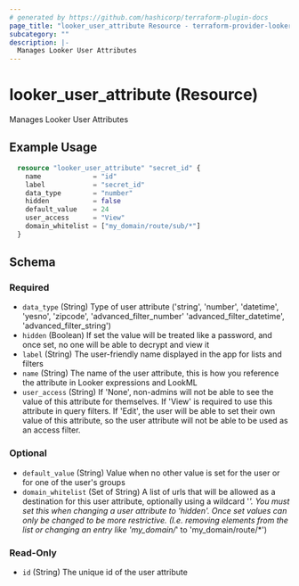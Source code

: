 ```yaml
---
# generated by https://github.com/hashicorp/terraform-plugin-docs
page_title: "looker_user_attribute Resource - terraform-provider-looker"
subcategory: ""
description: |-
  Manages Looker User Attributes
---
```


# looker_user_attribute (Resource)

Manages Looker User Attributes

## Example Usage

```terraform
  resource "looker_user_attribute" "secret_id" {
    name             = "id"
    label            = "secret_id"
    data_type        = "number"
    hidden           = false
    default_value    = 24
    user_access      = "View"
    domain_whitelist = ["my_domain/route/sub/*"]
  }
```

<!-- schema generated by tfplugindocs -->

## Schema

### Required

- `data_type` (String) Type of user attribute ('string', 'number', 'datetime', 'yesno', 'zipcode', 'advanced_filter_number' 'advanced_filter_datetime', 'advanced_filter_string')
- `hidden` (Boolean) If set the value will be treated like a password, and once set, no one will be able to decrypt and view it
- `label` (String) The user-friendly name displayed in the app for lists and filters
- `name` (String) The name of the user attribute, this is how you reference the attribute in Looker expressions and LookML
- `user_access` (String) If 'None', non-admins will not be able to see the value of this attribute for themselves. If 'View' is required to use this attribute in query filters. If 'Edit', the user will be able to set their own value of this attribute, so the user attribute will not be able to be used as an access filter.

### Optional

- `default_value` (String) Value when no other value is set for the user or for one of the user's groups
- `domain_whitelist` (Set of String) A list of urls that will be allowed as a destination for this user attribute, optionally using a wildcard '_'. You must set this when changing a user attribute to 'hidden'. Once set values can only be changed to be more restrictive. (I.e. removing elements from the list or changing an entry like 'my_domain/_' to 'my_domain/route/\*')

### Read-Only

- `id` (String) The unique id of the user attribute
